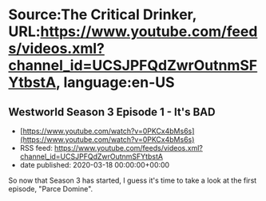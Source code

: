 # Source:The Critical Drinker, URL:https://www.youtube.com/feeds/videos.xml?channel_id=UCSJPFQdZwrOutnmSFYtbstA, language:en-US

## Westworld Season 3 Episode 1 - It's BAD
 - [https://www.youtube.com/watch?v=0PKCx4bMs6s](https://www.youtube.com/watch?v=0PKCx4bMs6s)
 - RSS feed: https://www.youtube.com/feeds/videos.xml?channel_id=UCSJPFQdZwrOutnmSFYtbstA
 - date published: 2020-03-18 00:00:00+00:00

So now that Season 3 has started, I guess it's time to take a look at the first episode, "Parce Domine".

